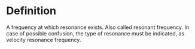 # Definition

A frequency at which resonance exists. Also called resonant frequency.
In case of possible confusion, the type of resonance must be indicated,
as velocity resonance frequency.
